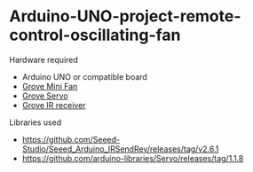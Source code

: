 # Arduino-UNO-project-remote-control-oscillating-fan

Hardware required
- Arduino UNO or compatible board
- [Grove Mini Fan](https://www.seeedstudio.com/Grove-Mini-Fan-v1-1.html)
- [Grove Servo](https://www.seeedstudio.com/Grove-Servo.html)
- [Grove IR receiver](https://www.seeedstudio.com/Grove-Infrared-Receiver.html)

Libraries used
- https://github.com/Seeed-Studio/Seeed_Arduino_IRSendRev/releases/tag/v2.6.1
- https://github.com/arduino-libraries/Servo/releases/tag/1.1.8

